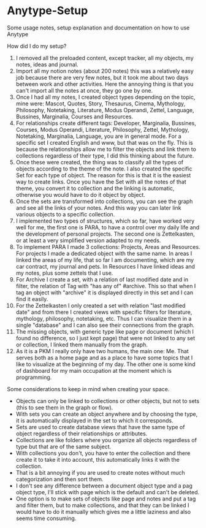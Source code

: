# Anytype-Setup
Some usage notes, setup explanation and documentation on how to use Anytype

How did I do my setup?


1. I removed all the preloaded content, except tracker, all my objects, my notes, ideas and journal.
2. Import all my notion notes (about 200 notes) this was a relatively easy job because there are very few notes, but it took me about two days between work and other activities. Here the annoying thing is that you can't import all the notes at once, they go one by one. 
3. Once I had all my notes, I created object types depending on the topic, mine were: Mascot, Quotes, Story, Thesaurus, Cinema, Mythology, Philosophy, Notetaking, Literature, Modus Operandi, Zettel, Language, Bussines, Marginalia, Courses and Resources.
4. For relationships create different tags: Developer, Marginalia, Bussines, Courses, Modus Operandi, Literature, Philosophy, Zettel, Mythology, Notetaking, Marginalia, Language, you are in general mode. For a specific set I created English and www, but that was on the fly. This is because the relationships allow me to filter the objects and link them to collections regardless of their type, I did this thinking about the future.
5. Once these were created, the thing was to classify all the types of objects according to the theme of the note. I also created the specific Set for each type of object. The reason for this is that it is the easiest way to create links. Once you have the Set with all the notes of that theme, you convert it to collection and the linking is automatic, otherwise you would have to do it object by object.
6. Once the sets are transformed into collections, you can see the graph and see all the links of your notes. And this way you can later link various objects to a specific collection.
7. I implemented two types of structures, which so far, have worked very well for me, the first one is PARA, to have a control over my daily life and the development of personal projects. The second one is Zettelkasten, or at least a very simplified version adapted to my needs.
8. To implement PARA I made 3 collections: Projects, Areas and Resources.  For projects I made a dedicated object with the same name. In areas I linked the areas of my life, that so far I am documenting, which are my car contract, my journal and pets. In Resources I have linked ideas and my notes, plus some zettels that I use.
9. For Archive I create a set, with a relation of last modified date and in filter, the relation of Tag with "has any of" #archive. This so that when I tag an object with "archive" it is displayed directly in this set and I can find it easily.
10. For the Zettelkasten I only created a set with relation "last modified date" and from there I created views with specific filters for literature, mythology, philosophy, notetaking, etc. Thus I can visualize them in a single "database" and I can also see their connections from the graph. 
11. The missing objects, with generic type like page or document (which I found no difference, so I just kept page) that were not linked to any set or collection, I linked them manually from the graph. 
12. As it is a PKM I really only have two humans, the main one: Me. That serves both as a home page and as a place to have some topics that I like to visualize at the beginning of my day. The other one is some kind of dashboard for my main occupation at the moment which is programming. 

Some considerations to keep in mind when creating your space.


- Objects can only be linked to collections or other objects, but not to sets (this to see them in the graph or flow).
- With sets you can create an object anywhere and by choosing the type, it is automatically displayed in the set to which it corresponds.
- Sets are used to create database views that have the same type of object regardless of their relationships or attributes.
- Collections are like folders where you organize all objects regardless of type but that are of the same subject.
- With collections you don't, you have to enter the collection and there create it to take it into account, this automatically links it with the collection.
- That is a bit annoying if you are used to create notes without much categorization and then sort them. 
- I don't see any difference between a document object type and a pag object type, I'll stick with page which is the default and can't be deleted.
- One option is to make sets of objects like page and notes and put a tag and filter them, but to make collections, and that they can be linked I would have to do it manually which gives me a little laziness and also seems time consuming. 

